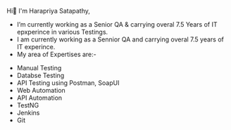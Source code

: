 Hi👋
I'm Harapriya Satapathy,
-  I’m currently working as a Senior QA & carrying overal 7.5 Years of IT epxperince in various Testings.
- I am currently working as a Sennior QA and carrying overal 7.5 years of IT experince.
- My area of Expertises are:-
* Manual Testing
* Databse Testing
* API Testing using Postman, SoapUI
* Web Automation
* API Automation
* TestNG
* Jenkins
* Git
